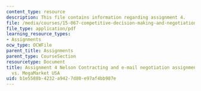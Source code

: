 ```yaml
---
content_type: resource
description: This file contains information regarding assignment 4.
file: /media/courses/15-067-competitive-decision-making-and-negotiation-spring-2011/b1e5588b4232a9427d80e97af4bb987e_MIT15_067S11_assgn04.pdf
file_type: application/pdf
learning_resource_types:
- Assignments
ocw_type: OCWFile
parent_title: Assignments
parent_type: CourseSection
resourcetype: Document
title: Assignment 4 Nelson Contracting and e-mail negotiation assignment CP Hong Kong
  vs. MegaMarket USA
uid: b1e5588b-4232-a942-7d80-e97af4bb987e
---
```

